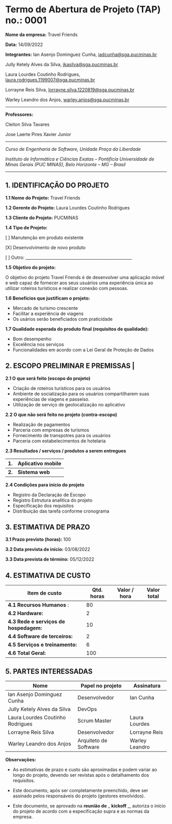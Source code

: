 # Termo de Abertura de Projeto (TAP) no.: 0001

**Nome da empresa:** Travel Friends

**Data:** 14/09/2022

**Integrantes:**
Ian Asenjo Dominguez Cunha, iadcunha@sga.pucminas.br

Jully Ketely Alves da Silva, jkasilva@sga.pucminas.br

Laura Lourdes Coutinho Rodrigues, laura.rodrigues.1199007@sga.pucminas.br

Lorrayne Reis Silva, lorrayne.silva.1220819@sga.pucminas.br

Warley Leandro dos Anjos, warley.anjos@sga.pucminas.br

---

**Professores:**

Cleiton Silva Tavares

Jose Laerte Pires Xavier Junior

---

_Curso de Engenharia de Software, Unidade Praça da Liberdade_

_Instituto de Informática e Ciências Exatas – Pontifícia Universidade de Minas Gerais (PUC MINAS), Belo Horizonte – MG – Brasil_

---

## 1. IDENTIFICAÇÃO DO PROJETO

**1.1 Nome do Projeto:** Travel Friends

**1.2 Gerente do Projeto:** Laura Lourdes Coutinho Rodrigues

**1.3 Cliente do Projeto:** PUCMINAS

**1.4 Tipo de Projeto:**

[ ] Manutenção em produto existente

[X] Desenvolvimento de novo produto

[ ] Outro: \_\_\_\_\_\_\_\_\_\_\_\_\_\_\_\_\_\_\_\_\_\_\_\_\_\_\_\_\_\_\_\_\_\_\_\_\_\_\_\_\_\_\_\_\_\_\_\_\_\_\_\_

**1.5 Objetivo do projeto:** 

O objetivo do projeto Travel Friends é de desenvolver uma aplicação móvel e web capaz de fornecer aos seus usuários uma experiência única ao utilizar roteiros turísticos e realizar conexão com pessoas.

**1.6 Benefícios que justificam o projeto:**
- Mercado de turismo crescente
- Facilitar a experiência de viagens
- Os usários serão beneficiados com praticidade

**1.7 Qualidade esperada do produto final (requisitos de qualidade):**
- Bom desempenho
- Excelência nos serviços
- Funcionalidades em acordo com a Lei Geral de Proteção de Dados

## **2. ESCOPO PRELIMINAR E PREMISSAS** |

**2.1 O que será feito (escopo do projeto)**
- Criação de roteiros turísticos para os usuários
- Ambiente de socialização para os usuários compartilharem suas experiências de viagens e passeiso. 
- Utilização de serviço de geolocalização no aplicativo

**2.2 O que não será feito no projeto (contra-escopo)**
- Realização de pagamentos
- Parceria com empresas de turismos
- Fornecimento de transpotres para os usuários 
- Parceria com estabelecimentos de hotelaria

**2.3 Resultados / serviços / produtos a serem entregues**

| **1.** | Aplicativo mobile |
| --- | --- |
| **2.** | **Sistema web** |

**2.4 Condições para início do projeto**
- Registro da Declaração de Escopo
- Registro Estrutura analítica do projeto
- Especificação dos requisitos
- Distribuição das tarefa conforme cronograma

## 3. ESTIMATIVA DE PRAZO

**3.1 Prazo previsto (horas):** 100

**3.2 Data prevista de início:** 03/08/2022 

**3.3 Data prevista de término:** 05/12/2022 

## 4. ESTIMATIVA DE CUSTO

| Item de custo | Qtd. horas | Valor / hora  | Valor total |
| --- | --- | --- | --- |
| **4.1 Recursos Humanos** : | 80 | | |
| **4.2 Hardware:** | 2 |  |  |
| **4.3 Rede e serviços de hospedagem:** | 10 |  | |
| **4.4 Software de terceiros:** | 2 | |  |
| **4.5 Serviços e treinamento:** | 6 | |  |
| **4.6 Total Geral:** | 100 |  | |

## 5. PARTES INTERESSADAS

| Nome | Papel no projeto | Assinatura |
| --- | --- | --- |
| Ian Asenjo Dominguez Cunha | Desenvolvedor | Ian Cunha    |
| Jully Ketely Alves da Silva | DevOps |     | Julli Ketely
| Laura Lourdes Coutinho Rodrigues | Scrum Master | Laura Lourdes   |
| Lorrayne Reis Silva | Desenvolvedor | Lorrayne Reis    |
| Warley Leandro dos Anjos | Arquiteto de Software | Warley Leandro  |

**Observações:**

- As estimativas de prazo e custo são aproximadas e podem variar ao longo do projeto, devendo ser revistas após o detalhamento dos requisitos.

- Este documento, após ser completamente preenchido, deve ser assinado pelos responsáveis do projeto (gestores envolvidos).

- Este documento, se aprovado na **reunião de** _ **kickoff** _, autoriza o início do projeto de acordo com a especificação supra e as normas da empresa.

